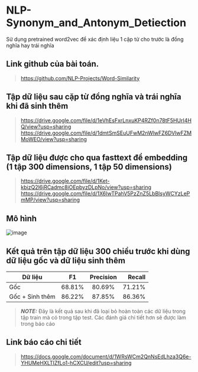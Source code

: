 # NLP-Synonym_and_Antonym_Detiection
Sử dụng pretrained word2vec để xác định liệu 1 cặp từ cho trước là đồng nghĩa hay trái nghĩa 
## Link github của bài toán.
> https://github.com/NLP-Projects/Word-Similarity
## Tập dữ liệu sau cặp từ đồng nghĩa và trái nghĩa khi đã sinh thêm 
> https://drive.google.com/file/d/1eVhEsFxrLnxuKP4RZf0n78tF5HUrI4HQ/view?usp=sharing
> https://drive.google.com/file/d/1dmtSmSEuUFwM2nWlwFZ6DVlwFZMMoWEO/view?usp=sharing
## Tập dữ liệu được cho qua fasttext để embedding (1 tập 300 dimensions, 1 tập 50 dimensions)
> https://drive.google.com/file/d/1Ket-kbizQ2l6jRCadmc8iOEpbyzDLpNo/view?usp=sharing
> https://drive.google.com/file/d/1X6IwTPahV5PzZnZ5LbBlsyWCYzLePmMP/view?usp=sharing

## Mô hình 
![image](https://user-images.githubusercontent.com/63398716/170826738-ecb788c1-17b4-4c55-8cd8-44fb6b02adcb.png)

## Kết quả trên tập dữ liệu 300 chiều trước khi dùng dữ liệu gốc và dữ liệu sinh thêm
|Dữ liệu| F1   |      Precision      |  Recall |
|---|----------|:-------------:|--------:|
|Gốc|68.81%|80.69%|71.21%|
|Gốc + Sinh thêm| 86.22% |  87.85% | 86.36% |
> **_NOTE:_**  Đây là kết quả sau khi đã loại bỏ hoàn toàn các dữ liệu trong tập train mà có trong tập test.
>   Các đánh giá chi tiết hơn sẽ được làm trong báo cáo
## Link báo cáo chi tiết
>  https://docs.google.com/document/d/1WRsWCm2QnNsEdLhza3Q6e-YHUMeHXLTIZfLo1-hCXCU/edit?usp=sharing


